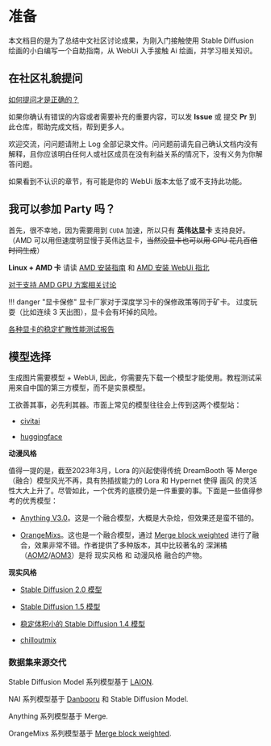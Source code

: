 # 准备

本文档目的是为了总结中文社区讨论成果，为刚入门接触使用 Stable Diffusion 绘画的小白编写一个自助指南，从 WebUi 入手接触 Ai 绘画，并学习相关知识。

## 在社区礼貌提问

[如何提问才是正确的？](https://github.com/ryanhanwu/How-To-Ask-Questions-The-Smart-Way/blob/main/README-zh_CN.md)

如果你确认有错误的内容或者需要补充的重要内容，可以发 **Issue** 或 提交 **Pr** 到此仓库，帮助完成文档，帮到更多人。

欢迎交流，问问题请附上 Log 全部记录文件。问问题前请先自己确认文档内没有解释，且你应该明白任何人或社区成员在没有利益关系的情况下，没有义务为你解答问题。

如果看到不认识的章节，有可能是你的 WebUi 版本太低了或不支持此功能。

## 我可以参加 Party 吗？

首先，很不幸地，因为需要用到 `CUDA` 加速，所以只有 **英伟达显卡** 支持良好。（AMD 可以用但速度明显慢于英伟达显卡，~~当然没显卡也可以用 CPU 花几百倍时间生成~~）

**Linux + AMD 卡** 请读 [AMD 安装指南](https://rentry.org/ayymd-stable-diffustion-v1_4-guide) 和 [AMD 安装 WebUi 指北](https://github.com/AUTOMATIC1111/stable-diffusion-webui/wiki/Install-and-Run-on-AMD-GPUs)

[对于支持 AMD GPU 方案相关讨论](https://github.com/AUTOMATIC1111/stable-diffusion-webui/discussions/1046)

!!! danger "显卡保修"
    显卡厂家对于深度学习卡的保修政策等同于矿卡。
    过度玩耍（比如连续 3 天出图），显卡会有坏掉的风险。

[各种显卡的稳定扩散性能测试报告](https://docs.google.com/spreadsheets/d/1Zlv4UFiciSgmJZncCujuXKHwc4BcxbjbSBg71-SdeNk/edit#gid=0)

## 模型选择

生成图片需要模型 + WebUi, 因此，你需要先下载一个模型才能使用。教程测试采用来自中国的第三方模型，而不是实景模型。

工欲善其事，必先利其器。市面上常见的模型往往会上传到这两个模型站：

- [civitai](https://civitai.com/)

- [huggingface](https://huggingface.co/)

**动漫风格**

值得一提的是，截至2023年3月，Lora 的兴起使得传统 DreamBooth 等 Merge （融合）模型风光不再，具有热插拔能力的 Lora 和 Hypernet 使得 画风 的灵活性大大上升了。尽管如此，一个优秀的底模仍是一件重要的事。下面是一些值得参考的优秀模型：

- [Anything V3.0](https://huggingface.co/andite/anything-v4.0/tree/main)。这是一个融合模型，大概是大杂烩，但效果还是蛮不错的。

- [OrangeMixs](https://huggingface.co/WarriorMama777/OrangeMixs)。这也是一个融合模型，通过 [Merge block weighted](https://github.com/bbc-mc/sdweb-merge-block-weighted-gui) 进行了融合，效果非常不错。作者提供了多种版本，其中比较著名的 深渊橘（[AOM2](https://huggingface.co/WarriorMama777/OrangeMixs/tree/main/Models/AbyssOrangeMix2)/[AOM3](https://huggingface.co/WarriorMama777/OrangeMixs/tree/main/Models/AbyssOrangeMix3)）是将 现实风格 和 动漫风格 融合的产物。

**现实风格**

- [Stable Diffusion 2.0 模型](https://stability.ai/blog/stable-diffusion-v2-release)

- [Stable Diffusion 1.5 模型](https://huggingface.co/runwayml/stable-diffusion-v1-5)

- [稳定体积小的 Stable Diffusion 1.4 模型](https://huggingface.co/CompVis/stable-diffusion-v1-4)

- [chilloutmix](https://civitai.com/models/6424/chilloutmix)

### 数据集来源交代

Stable Diffusion Model 系列模型基于 [LAION](https://laion.ai/).

NAI 系列模型基于 [Danbooru](danbooru.donmai.us/) 和 Stable Diffusion Model.

Anything 系列模型基于 Merge.

OrangeMixs 系列模型基于 [Merge block weighted](https://github.com/bbc-mc/sdweb-merge-block-weighted-gui).
